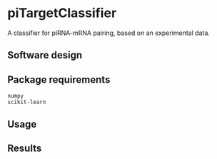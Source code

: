# piTargetClassifier
A classifier for piRNA-mRNA pairing, based on an experimental data.

## Software design

## Package requirements

```
numpy
scikit-learn
```

## Usage

## Results
